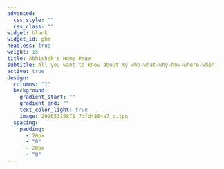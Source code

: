 ```yaml
---
advanced:
  css_style: ""
  css_class: ""
widget: blank
widget_id: gbm
headless: true
weight: 15
title: Abhishek's Home Page
subtitle: All you want to know about my who-what-why-how-where-when.
active: true
design:
  columns: "1"
  background:
    gradient_start: ""
    gradient_end: ""
    text_color_light: true
    image: 29265315871_7dfd4864a7_o.jpg
  spacing:
    padding:
      - 20px
      - "0"
      - 20px
      - "0"
---
```


